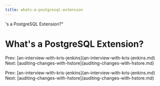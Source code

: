 ```yaml
---
title: whats-a-postgresql-extension
---
```


's a PostgreSQL Extension?\"

# What\'s a PostgreSQL Extension?

Prev:
\[an-interview-with-kris-jenkins](an-interview-with-kris-jenkins.md)
Next:
\[auditing-changes-with-hstore](auditing-changes-with-hstore.md)

Prev:
\[an-interview-with-kris-jenkins](an-interview-with-kris-jenkins.md)
Next:
\[auditing-changes-with-hstore](auditing-changes-with-hstore.md)
